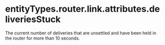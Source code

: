 # entityTypes.router.link.attributes.deliveriesStuck

The current number of deliveries that are unsettled and have been held in the router for more than 10 seconds.

